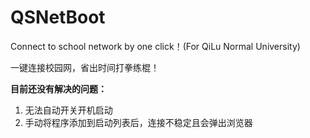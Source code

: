 # QSNetBoot
Connect to school network by one click！(For QiLu Normal University) 


一键连接校园网，省出时间打拳练棍！

**目前还没有解决的问题：**
1. 无法自动开关开机启动
1. 手动将程序添加到启动列表后，连接不稳定且会弹出浏览器
